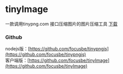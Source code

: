 # tinyImage
一款调用tinypng.com 接口压缩图片的图片压缩工具
 [下载](https://github.com/focusbe/tinyImage/releases)

### Github

nodejs版：[https://github.com/focusbe/tinypngjs](https://github.com/focusbe/tinypngjs)  
客户端版：[https://github.com/focusbe/tinyImage](https://github.com/focusbe/tinyImage)
